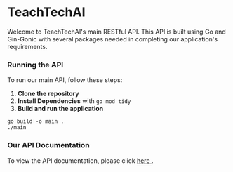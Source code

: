 # TeachTechAI

Welcome to TeachTechAI's main RESTful API. This API is built using Go and Gin-Gonic with several packages needed in completing our application's requirements.

### Running the API

To run our main API, follow these steps:

1. **Clone the repository**
2. **Install Dependencies** with ``go mod tidy``
3. **Build and run the application**
```
go build -o main .
./main
```

### Our API Documentation

To view the API documentation, please click <a href="https://documenter.getpostman.com/view/25927065/2sA3Qwcq6Y"> here </a>.